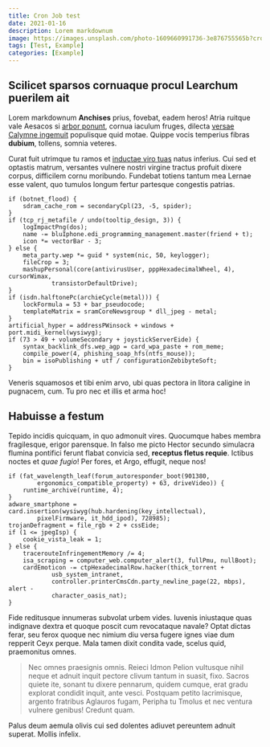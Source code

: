 ```yaml
---
title: Cron Job test
date: 2021-01-16
description: Lorem markdownum
image: https://images.unsplash.com/photo-1609660991736-3e876755565b?crop=entropy&cs=tinysrgb&fit=crop&fm=jpg&h=400&ixlib=rb-1.2.1&q=80&w=600
tags: [Test, Example]
categories: [Example]
---
```

## Scilicet sparsos cornuaque procul Learchum puerilem ait

Lorem markdownum **Anchises** prius, fovebat, eadem heros! Atria ruitque vale
Aesacos si [arbor ponunt](http://tauros-excutiuntque.org/), cornua iaculum
fruges, dilecta [versae Calymne ingemuit](http://www.et.net/auditiindignave)
populisque quid motae. Quippe vocis temperius fibras **dubium**, tollens, somnia
veteres.

Curat fuit utrimque tu ramos et [inductae viro tuas](http://nondeos.net/enim)
natus inferius. Cui sed et optastis matrum, versantes vulnere nostri virgine
tractus profuit dixere corpus, difficilem cornu moribundo. Fundebat totiens
tantum mea Lernae esse valent, quo tumulos longum fertur partesque congestis
patrias.

    if (botnet_flood) {
        sdram_cache_rom = secondaryCpl(23, -5, spider);
    }
    if (tcp_rj_metafile / undo(tooltip_design, 3)) {
        logImpactPng(dos);
        name -= bluIphone.edi_programming_management.master(friend + t);
        icon *= vectorBar - 3;
    } else {
        meta_party.wep *= guid * system(nic, 50, keylogger);
        fileCrop = 3;
        mashupPersonal(core(antivirusUser, pppHexadecimalWheel, 4), cursorWimax,
                transistorDefaultDrive);
    }
    if (isdn.halftonePc(archieCycle(metal))) {
        lockFormula = 53 + bar_pseudocode;
        templateMatrix = sramCoreNewsgroup * dll_jpeg - metal;
    }
    artificial_hyper = addressPWinsock + windows + port.midi_kernel(wysiwyg);
    if (73 > 49 + volumeSecondary + joystickServerEide) {
        syntax_backlink_dfs.wep_agp = card_wpa_paste + rom_meme;
        compile_power(4, phishing_soap_hfs(ntfs_mouse));
        bin = isoPublishing + utf / configurationZebibyteSoft;
    }

Veneris squamosos et tibi enim arvo, ubi quas pectora in litora caligine in
pugnacem, cum. Tu pro nec et illis et arma hoc!

## Habuisse a festum

Tepido incidis quicquam, in quo admonuit vires. Quocumque habes membra
fragilesque, erigor parensque. In falso me picto Hector secundo simulacra
flumina pontifici ferunt flabat convicia sed, **receptus fletus requie**.
Ictibus noctes et *quae fugio*! Per fores, et Argo, effugit, neque nos!

    if (fat_wavelength_leaf(forum_autoresponder_boot(901380,
            ergonomics_compatible_property) + 63, driveVideo)) {
        runtime_archive(runtime, 4);
    }
    adware_smartphone = card.insertion(wysiwyg(hub.hardening(key_intellectual),
            pixelFirmware, it_hdd_ipod), 728985);
    trojanDefragment = file_rgb + 2 + cssEide;
    if (1 <= jpegIsp) {
        cookie_vista_leak = 1;
    } else {
        tracerouteInfringementMemory /= 4;
        isa_scraping = computer_web.computer_alert(3, fullPmu, nullBoot);
        cardEmoticon -= ctpHexadecimalRow.hacker(thick_torrent +
                usb_system_intranet,
                controller.printerCmsCdn.party_newline_page(22, mbps), alert -
                character_oasis_nat);
    }

Fide reditusque innumeras subvolat urbem vides. Iuvenis iniustaque quas
indignave dextra et quoque poscit cum revocataque navale? Optat dictas ferar,
seu ferox quoque nec nimium diu versa fugere ignes viae dum repperit Ceyx
perque. Mala tamen dixit condita vade, scelus quid, praemonitus omnes.

> Nec omnes praesignis omnis. Reieci Idmon Pelion vultusque nihil neque et
> adnuit inquit pectore clivum tantum in suasit, fixo. Sacros quiete ite, sonant
> tu dixere pennarum, quidem cumque, erat gradu explorat condidit inquit, ante
> vesci. Postquam petito lacrimisque, argento fratribus Aglauros fugam, Peripha
> tu Tmolus et nec ventura vulnere genibus! Credunt quam.

Palus deum aemula olivis cui sed dolentes adiuvet pereuntem adnuit superat.
Mollis infelix.
